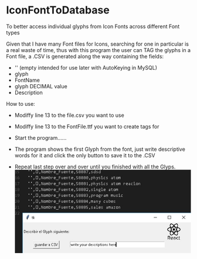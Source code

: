 # IconFontToDatabase
To better access individual glyphs from Icon Fonts across different Font types

Given that I have many Font files for Icons, searching for one in particular is a real waste of time,
thus with this program the user can TAG the glyphs in a Font file, a .CSV is generated along the way 
containing the fields:

- ''   (empty intended for use later with AutoKeying in MySQL)
- glyph
- FontName
- glyph DECIMAL value
- Description

How to use:
- Modiffy line 13 to the file.csv you want to use
- Modiffy line 13 to the FontFile.ttf you want to create tags for 
- Start the program......
- The program shows the first Glyph from the font, just write descriptive words for it and click the only 
button to save it to the .CSV

- Repeat last step over and over until you finished with all the Glyps.
![Alt text](HowItWorks2.jpg?raw=true "Titulo")
